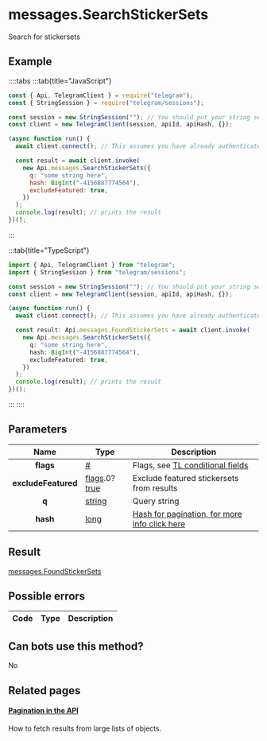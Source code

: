# messages.SearchStickerSets

Search for stickersets

## Example

::::tabs
:::tab{title="JavaScript"}

```js
const { Api, TelegramClient } = require("telegram");
const { StringSession } = require("telegram/sessions");

const session = new StringSession(""); // You should put your string session here
const client = new TelegramClient(session, apiId, apiHash, {});

(async function run() {
  await client.connect(); // This assumes you have already authenticated with .start()

  const result = await client.invoke(
    new Api.messages.SearchStickerSets({
      q: "some string here",
      hash: BigInt("-4156887774564"),
      excludeFeatured: true,
    })
  );
  console.log(result); // prints the result
})();
```

:::

:::tab{title="TypeScript"}

```ts
import { Api, TelegramClient } from "telegram";
import { StringSession } from "telegram/sessions";

const session = new StringSession(""); // You should put your string session here
const client = new TelegramClient(session, apiId, apiHash, {});

(async function run() {
  await client.connect(); // This assumes you have already authenticated with .start()

  const result: Api.messages.FoundStickerSets = await client.invoke(
    new Api.messages.SearchStickerSets({
      q: "some string here",
      hash: BigInt("-4156887774564"),
      excludeFeatured: true,
    })
  );
  console.log(result); // prints the result
})();
```

:::
::::

## Parameters

|        Name         | Type                                                                                                                              | Description                                                                                             |
| :-----------------: | --------------------------------------------------------------------------------------------------------------------------------- | ------------------------------------------------------------------------------------------------------- |
|      **flags**      | [#](https://core.telegram.org/type/%23)                                                                                           | Flags, see [TL conditional fields](https://core.telegram.org/mtproto/TL-combinators#conditional-fields) |
| **excludeFeatured** | [flags](https://core.telegram.org/mtproto/TL-combinators#conditional-fields).0?[true](https://core.telegram.org/constructor/true) | Exclude featured stickersets from results                                                               |
|        **q**        | [string](https://core.telegram.org/type/string)                                                                                   | Query string                                                                                            |
|      **hash**       | [long](https://core.telegram.org/type/long)                                                                                       | [Hash for pagination, for more info click here](https://core.telegram.org/api/offsets#hash-generation)  |

## Result

[messages.FoundStickerSets](https://core.telegram.org/type/messages.FoundStickerSets)

## Possible errors

| Code | Type | Description |
| :--: | ---- | ----------- |

## Can bots use this method?

No

## Related pages

#### [Pagination in the API](https://core.telegram.org/api/offsets)

How to fetch results from large lists of objects.
